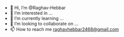 - 👋 Hi, I’m @Raghav-Hebbar
- 👀 I’m interested in ...
- 🌱 I’m currently learning ...
- 💞️ I’m looking to collaborate on ...
- 📫 How to reach me raghavhebbar2468@gmail.com

<!---
Raghav-Hebbar/Raghav-Hebbar is a ✨ special ✨ repository because its `README.md` (this file) appears on your GitHub profile.
You can click the Preview link to take a look at your changes.
--->
